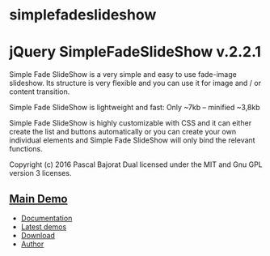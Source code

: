 simplefadeslideshow
===================

jQuery SimpleFadeSlideShow v.2.2.1
=======

Simple Fade SlideShow is a very simple and easy to use fade-image slideshow. Its structure is very flexible and you can use it for image and / or content transition.

Simple Fade SlideShow is lightweight and fast: Only ~7kb – minified ~3,8kb

Simple Fade SlideShow is highly customizable with CSS and it can either create the list and buttons automatically or you can create your own individual elements and Simple Fade SlideShow will only bind the relevant functions.

Copyright (c) 2016 Pascal Bajorat
Dual licensed under the MIT and Gnu GPL version 3 licenses.



## [Main Demo](http://www.simplefadeslideshow.com/)

* [Documentation](http://www.simplefadeslideshow.com/documentation/)
* [Latest demos](http://www.simplefadeslideshow.com/)
* [Download](http://www.simplefadeslideshow.com/download/)
* [Author](https://www.pascal-bajorat.com/)